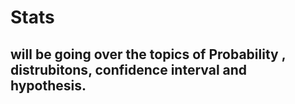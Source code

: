 # Stats
## will be going over the topics of Probability , distrubitons, confidence interval and hypothesis.
